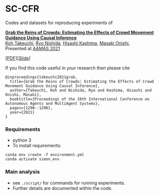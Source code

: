 # SC-CFR

Codes and datasets for reproducing experiments of 

**<a href="https://arxiv.org/abs/2102.03980">Grab the Reins of Crowds: Estimating the Effects of Crowd Movement Guidance Using Causal Inference</a>**
<br>
<a href="https://koh-t.github.io">Koh Takeuchi</a>,
<a href="https://sites.google.com/view/ryonishida">Ryo Nishida</a>,
<a href="https://hkashima.github.io/index_e.html">Hisashi Kashima</a>,
<a href="http://onishi-lab.jp/index-e.html">Masaki Onishi</a>,
<br>
Presented at [AAMAS 2021](https://aamas2021.soton.ac.uk)

[<a href="http://www.ifaamas.org/Proceedings/aamas2021/pdfs/p1290.pdf">PDF</a>][[Slide](AAMAS.pdf)]

If you find this code useful in your research then please cite
```
@inproceedings{takeuchi2021grab,
  title={Grab the Reins of Crowds: Estimating the Effects of Crowd Movement Guidance Using Causal Inference},
  author={Takeuchi, Koh and Nishida, Ryo and Kashima, Hisashi and Onishi, Masaki},
  booktitle={Proceedings of the 20th International Conference on Autonomous Agents and MultiAgent Systems},
  pages={1290--1298},
  year={2021}
}
```

### Requirements
* python 3
* To install requirements:

```setup
conda env create -f environment.yml
conda activate simon_env
```

### Main analysis
* see `./script/` for commands for running experiments.
* Further details are documented within the code.